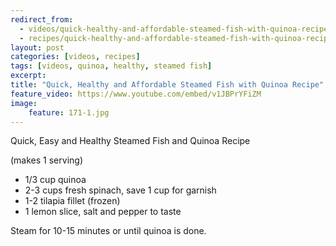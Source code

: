 ```yaml
---
redirect_from: 
  - videos/quick-healthy-and-affordable-steamed-fish-with-quinoa-recipe.html
  - recipes/quick-healthy-and-affordable-steamed-fish-with-quinoa-recipe.html
layout: post
categories: [videos, recipes]
tags: [videos, quinoa, healthy, steamed fish]
excerpt: 
title: "Quick, Healthy and Affordable Steamed Fish with Quinoa Recipe"
feature_video: https://www.youtube.com/embed/v1JBPrYFiZM
image:
    feature: 171-1.jpg
---
```


Quick, Easy and Healthy Steamed Fish and Quinoa Recipe

(makes 1 serving) 

- 1/3 cup quinoa
- 2-3 cups fresh spinach, save 1 cup for garnish
- 1-2  tilapia fillet (frozen)
- 1 lemon slice, salt and pepper to taste

Steam for 10-15 minutes or until quinoa is done.
